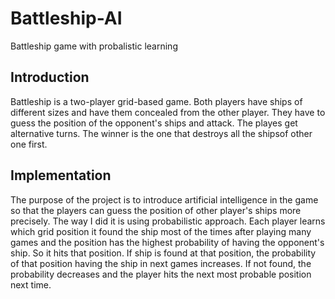 # Battleship-AI
Battleship game with probalistic learning 

## Introduction
Battleship is a two-player grid-based game. Both players have ships of different sizes and have them concealed from the other player. They have to guess the position of the opponent's ships and attack. The playes get alternative turns. The winner is the one that destroys all the shipsof other one first. 

## Implementation
The purpose of the project is to introduce artificial intelligence in the game so that the players can guess the position of other player's ships more precisely. The way I did it is using probabilistic approach. Each player learns which grid position it found the ship most of the times after playing many games and the position has the highest probability of having the opponent's ship. So it hits that position. If ship is found at that position, the probability of that position having the ship in next games increases. If not found, the probability decreases and the player hits the next most probable position next time. 
